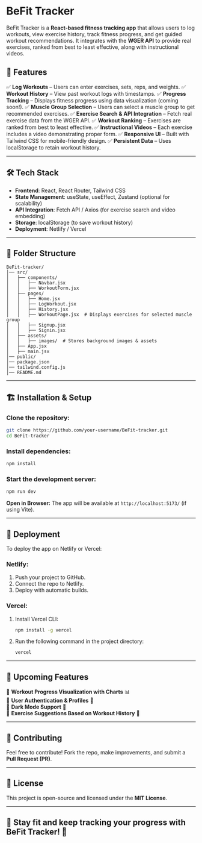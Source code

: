 # BeFit Tracker

BeFit Tracker is a **React-based fitness tracking app** that allows users to log workouts, view exercise history, track fitness progress, and get guided workout recommendations. It integrates with the **WGER API** to provide real exercises, ranked from best to least effective, along with instructional videos.

## 🚀 Features

✅ **Log Workouts** – Users can enter exercises, sets, reps, and weights.
✅ **Workout History** – View past workout logs with timestamps.
✅ **Progress Tracking** – Displays fitness progress using data visualization (coming soon!).
✅ **Muscle Group Selection** – Users can select a muscle group to get recommended exercises.
✅ **Exercise Search & API Integration** – Fetch real exercise data from the WGER API.
✅ **Workout Ranking** – Exercises are ranked from best to least effective.
✅ **Instructional Videos** – Each exercise includes a video demonstrating proper form.
✅ **Responsive UI** – Built with Tailwind CSS for mobile-friendly design.
✅ **Persistent Data** – Uses localStorage to retain workout history.

---

## 🛠️ Tech Stack

- **Frontend**: React, React Router, Tailwind CSS
- **State Management**: useState, useEffect, Zustand (optional for scalability)
- **API Integration**: Fetch API / Axios (for exercise search and video embedding)
- **Storage**: localStorage (to save workout history)
- **Deployment**: Netlify / Vercel

---

## 📂 Folder Structure

```
BeFit-tracker/
│── src/
│   ├── components/
│   │   ├── Navbar.jsx
│   │   ├── WorkoutForm.jsx
│   ├── pages/
│   │   ├── Home.jsx
│   │   ├── LogWorkout.jsx
│   │   ├── History.jsx
│   │   ├── WorkoutPage.jsx  # Displays exercises for selected muscle group
│   │   ├── Signup.jsx
│   │   ├── Signin.jsx
│   ├── assets/
│   │   ├── images/  # Stores background images & assets
│   ├── App.jsx
│   ├── main.jsx
│── public/
│── package.json
│── tailwind.config.js
│── README.md
```

---

## 🏗️ Installation & Setup

### Clone the repository:

```sh
git clone https://github.com/your-username/BeFit-tracker.git
cd BeFit-tracker
```

### Install dependencies:

```sh
npm install
```

### Start the development server:

```sh
npm run dev
```

**Open in Browser:** The app will be available at `http://localhost:5173/` (if using Vite).

---

## 🚀 Deployment

To deploy the app on Netlify or Vercel:

### **Netlify:**

1. Push your project to GitHub.
2. Connect the repo to Netlify.
3. Deploy with automatic builds.

### **Vercel:**

1. Install Vercel CLI:
   ```sh
   npm install -g vercel
   ```
2. Run the following command in the project directory:
   ```sh
   vercel
   ```

---

## 🎯 Upcoming Features

🔹 **Workout Progress Visualization with Charts** 📊  
🔹 **User Authentication & Profiles** 🔑  
🔹 **Dark Mode Support** 🌙  
🔹 **Exercise Suggestions Based on Workout History** 🤖

---

## 🤝 Contributing

Feel free to contribute! Fork the repo, make improvements, and submit a **Pull Request (PR)**.

---

## 📜 License

This project is open-source and licensed under the **MIT License**.

---

## 💪 Stay fit and keep tracking your progress with BeFit Tracker! 🚀
